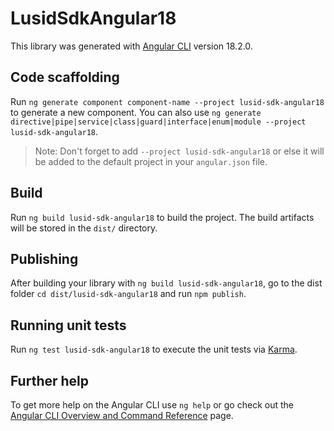 # LusidSdkAngular18

This library was generated with [Angular CLI](https://github.com/angular/angular-cli) version 18.2.0.

## Code scaffolding

Run `ng generate component component-name --project lusid-sdk-angular18` to generate a new component. You can also use `ng generate directive|pipe|service|class|guard|interface|enum|module --project lusid-sdk-angular18`.
> Note: Don't forget to add `--project lusid-sdk-angular18` or else it will be added to the default project in your `angular.json` file. 

## Build

Run `ng build lusid-sdk-angular18` to build the project. The build artifacts will be stored in the `dist/` directory.

## Publishing

After building your library with `ng build lusid-sdk-angular18`, go to the dist folder `cd dist/lusid-sdk-angular18` and run `npm publish`.

## Running unit tests

Run `ng test lusid-sdk-angular18` to execute the unit tests via [Karma](https://karma-runner.github.io).

## Further help

To get more help on the Angular CLI use `ng help` or go check out the [Angular CLI Overview and Command Reference](https://angular.dev/tools/cli) page.
